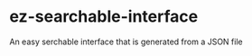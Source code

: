ez-searchable-interface
=======================

An easy serchable interface that is generated from a JSON file